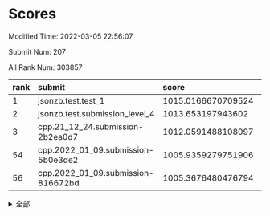 # Scores

Modified Time: 2022-03-05 22:56:07

Submit Num: 207

All Rank Num: 303857

| rank |               submit               |       score        |       sigma        | pk_num |
| :--- | :--------------------------------- | :----------------- | :----------------- | :----- |
| 1    | jsonzb.test.test_1                 | 1015.0166670709524 | 0.8813536303048988 | 5870   |
| 2    | jsonzb.test.submission_level_4     | 1013.653197943602  | 0.8157773693171447 | 5874   |
| 3    | cpp.21_12_24.submission-2b2ea0d7   | 1012.0591488108097 | 0.7833119284242107 | 5868   |
| 54   | cpp.2022_01_09.submission-5b0e3de2 | 1005.9359279751906 | 0.7225968350443659 | 5876   |
| 56   | cpp.2022_01_09.submission-816672bd | 1005.3676480476794 | 0.7166950368004935 | 5869   |


<details>
<summary>全部</summary>

| rank |                 submit                 |       score        |       sigma        | pk_num |
| :--- | :------------------------------------- | :----------------- | :----------------- | :----- |
| 1    | jsonzb.test.test_1                     | 1015.0166670709524 | 0.8813536303048988 | 5870   |
| 2    | jsonzb.test.submission_level_4         | 1013.653197943602  | 0.8157773693171447 | 5874   |
| 3    | cpp.21_12_24.submission-2b2ea0d7       | 1012.0591488108097 | 0.7833119284242107 | 5868   |
| 4    | gobigger.level_3.submission_level_3_26 | 1011.7727201960022 | 0.7909769482883648 | 5874   |
| 5    | gobigger.level_3.submission_level_3_47 | 1011.6726214425172 | 0.766211527989593  | 5871   |
| 6    | gobigger.level_3.submission_level_3_29 | 1011.2849938488389 | 0.7618714991743258 | 5873   |
| 7    | gobigger.level_3.submission_level_3_42 | 1010.973435858993  | 0.7703262133006579 | 5874   |
| 8    | gobigger.level_3.submission_level_3_34 | 1010.6610785324467 | 0.7515300223940714 | 5873   |
| 9    | gobigger.level_3.submission_level_3_38 | 1010.6075114978587 | 0.7715709725271142 | 5869   |
| 10   | gobigger.level_3.submission_level_3_13 | 1010.5806906782358 | 0.7426554751219855 | 5867   |
| 11   | gobigger.level_3.submission_level_3_19 | 1010.5665346558874 | 0.7935430069620518 | 5871   |
| 12   | gobigger.level_3.submission_level_3_1  | 1010.5262220816926 | 0.7538274897832429 | 5871   |
| 13   | gobigger.level_3.submission_level_3_10 | 1010.4530834243129 | 0.7468817764426642 | 5868   |
| 14   | gobigger.level_3.submission_level_3_30 | 1010.39981666136   | 0.7539807257073997 | 5873   |
| 15   | gobigger.level_3.submission_level_3_18 | 1010.3697505370188 | 0.7531753184593712 | 5873   |
| 16   | gobigger.level_3.submission_level_3_20 | 1010.2672894508928 | 0.7773334972107533 | 5874   |
| 17   | gobigger.level_3.submission_level_3_0  | 1010.2536311873288 | 0.7532069173846927 | 5872   |
| 18   | gobigger.level_3.submission_level_3_23 | 1010.1969332961775 | 0.7583941733566631 | 5871   |
| 19   | gobigger.level_3.submission_level_3_11 | 1010.1853043236891 | 0.7532656990849759 | 5873   |
| 20   | gobigger.level_3.submission_level_3_44 | 1010.1791562618262 | 0.7619335207003654 | 5868   |
| 21   | gobigger.level_3.submission_level_3_40 | 1010.1730288208405 | 0.7250532152372197 | 5872   |
| 22   | gobigger.level_3.submission_level_3_2  | 1010.1407008540683 | 0.7765706508495305 | 5869   |
| 23   | gobigger.level_3.submission_level_3_32 | 1010.033093700767  | 0.7507868054377701 | 5877   |
| 24   | gobigger.level_3.submission_level_3_46 | 1010.0110365154835 | 0.7836121255882826 | 5871   |
| 25   | gobigger.level_3.submission_level_3_9  | 1009.957470905091  | 0.7627947023459175 | 5874   |
| 26   | gobigger.level_3.submission_level_3_5  | 1009.9392113961427 | 0.7508341134245701 | 5875   |
| 27   | gobigger.level_3.submission_level_3_49 | 1009.8979001806348 | 0.7728315234392599 | 5869   |
| 28   | gobigger.level_3.submission_level_3_33 | 1009.8831246250129 | 0.78806887151019   | 5873   |
| 29   | gobigger.level_3.submission_level_3_28 | 1009.817377187538  | 0.7382665120249011 | 5872   |
| 30   | gobigger.level_3.submission_level_3_37 | 1009.8105188584302 | 0.7880970394006748 | 5870   |
| 31   | gobigger.level_3.submission_level_3_41 | 1009.7224763819395 | 0.7522401661493808 | 5867   |
| 32   | gobigger.level_3.submission_level_3_45 | 1009.6786867488734 | 0.749725446559435  | 5869   |
| 33   | gobigger.level_3.submission_level_3_17 | 1009.6687010734074 | 0.7694566770354012 | 5869   |
| 34   | gobigger.level_3.submission_level_3_27 | 1009.6663326703547 | 0.7484665920064075 | 5872   |
| 35   | gobigger.level_3.submission_level_3_24 | 1009.6491439235391 | 0.7748433231843548 | 5871   |
| 36   | gobigger.level_3.submission_level_3_39 | 1009.5887030387997 | 0.7446231383327777 | 5867   |
| 37   | gobigger.level_3.submission_level_3_48 | 1009.5870255622222 | 0.7700188440388546 | 5869   |
| 38   | gobigger.level_3.submission_level_3_6  | 1009.5396864588075 | 0.7454432522163156 | 5867   |
| 39   | gobigger.level_3.submission_level_3_25 | 1009.5156222106726 | 0.7487388773856973 | 5871   |
| 40   | gobigger.level_3.submission_level_3_3  | 1009.4059463498679 | 0.7703359228924658 | 5868   |
| 41   | gobigger.level_3.submission_level_3_22 | 1009.3574230442914 | 0.7600103509404894 | 5866   |
| 42   | gobigger.level_3.submission_level_3_43 | 1009.3568078789768 | 0.746488989064232  | 5867   |
| 43   | gobigger.level_3.submission_level_3_7  | 1009.2544362216842 | 0.7424054701631427 | 5867   |
| 44   | gobigger.level_3.submission_level_3_15 | 1009.1012247704937 | 0.7574879311197286 | 5869   |
| 45   | gobigger.level_3.submission_level_3_12 | 1009.0421083389009 | 0.7603097337588887 | 5869   |
| 46   | gobigger.level_3.submission_level_3_4  | 1009.0106544553124 | 0.7568244873896303 | 5875   |
| 47   | gobigger.level_3.submission_level_3_21 | 1008.7810086167752 | 0.7494364183656739 | 5877   |
| 48   | gobigger.level_3.submission_level_3_36 | 1008.7017879255294 | 0.759069027471203  | 5868   |
| 49   | gobigger.level_3.submission_level_3_14 | 1008.6786922789126 | 0.756264918266123  | 5870   |
| 50   | gobigger.level_3.submission_level_3_16 | 1008.4892778610832 | 0.7289203696262536 | 5871   |
| 51   | gobigger.level_3.submission_level_3_31 | 1008.4534933844337 | 0.748163323609437  | 5877   |
| 52   | gobigger.level_3.submission_level_3_8  | 1008.3848623877055 | 0.7351863983307985 | 5874   |
| 53   | gobigger.level_3.submission_level_3_35 | 1008.247791681757  | 0.7395648257524051 | 5873   |
| 54   | cpp.2022_01_09.submission-5b0e3de2     | 1005.9359279751906 | 0.7225968350443659 | 5876   |
| 55   | gobigger.level_1.submission_level_1_3  | 1005.5175064936409 | 0.7246974376180451 | 5875   |
| 56   | cpp.2022_01_09.submission-816672bd     | 1005.3676480476794 | 0.7166950368004935 | 5869   |
| 57   | gobigger.level_1.submission_level_1_41 | 1004.7847997739397 | 0.7025726058462025 | 5877   |
| 58   | gobigger.level_1.submission_level_1_31 | 1004.6560613453329 | 0.7198007197184065 | 5873   |
| 59   | gobigger.level_1.submission_level_1_24 | 1004.2127902840139 | 0.7207642911570353 | 5870   |
| 60   | gobigger.level_1.submission_level_1_36 | 1004.2045727926013 | 0.7167546319440856 | 5873   |
| 61   | gobigger.level_1.submission_level_1_32 | 1003.8318905136014 | 0.720602653580253  | 5871   |
| 62   | gobigger.level_1.submission_level_1_21 | 1003.7938392124795 | 0.7278353175185577 | 5871   |
| 63   | gobigger.level_1.submission_level_1_23 | 1003.7160700587325 | 0.7054408238293916 | 5875   |
| 64   | gobigger.level_1.submission_level_1_35 | 1003.7119676694442 | 0.7073586953591912 | 5875   |
| 65   | gobigger.level_1.submission_level_1_28 | 1003.6978287859531 | 0.7264796348737723 | 5871   |
| 66   | gobigger.level_1.submission_level_1_4  | 1003.620152650443  | 0.7201035107694537 | 5876   |
| 67   | gobigger.level_1.submission_level_1_37 | 1003.6005412984782 | 0.7176572955919386 | 5870   |
| 68   | gobigger.level_1.submission_level_1_5  | 1003.5772349570581 | 0.7310129868568891 | 5875   |
| 69   | gobigger.level_1.submission_level_1_33 | 1003.5749823413979 | 0.7064889113349855 | 5868   |
| 70   | gobigger.level_1.submission_level_1_44 | 1003.5707987989347 | 0.717126933791218  | 5871   |
| 71   | gobigger.level_1.submission_level_1_1  | 1003.5523952687689 | 0.7281534768680918 | 5872   |
| 72   | gobigger.level_1.submission_level_1_49 | 1003.5249135111876 | 0.7151872956973687 | 5871   |
| 73   | gobigger.level_1.submission_level_1_20 | 1003.5187070535029 | 0.7107011150039666 | 5871   |
| 74   | gobigger.level_1.submission_level_1_16 | 1003.518702269644  | 0.7200415859363605 | 5872   |
| 75   | gobigger.level_1.submission_level_1_6  | 1003.5029140140391 | 0.7159972269568642 | 5870   |
| 76   | gobigger.level_1.submission_level_1_38 | 1003.4335911732226 | 0.7289382671339523 | 5870   |
| 77   | gobigger.level_1.submission_level_1_48 | 1003.4110985178589 | 0.7251292196536644 | 5875   |
| 78   | gobigger.level_1.submission_level_1_8  | 1003.3523539893523 | 0.715158675985825  | 5876   |
| 79   | gobigger.level_1.submission_level_1_12 | 1003.3508998560576 | 0.6985003747826384 | 5867   |
| 80   | gobigger.level_1.submission_level_1_39 | 1003.3326675299057 | 0.7127623517733815 | 5870   |
| 81   | gobigger.level_1.submission_level_1_40 | 1003.3292665791714 | 0.7030594023842752 | 5872   |
| 82   | gobigger.level_1.submission_level_1_14 | 1003.3250736064849 | 0.7148264030989442 | 5874   |
| 83   | gobigger.level_1.submission_level_1_25 | 1003.2823248907545 | 0.7125645155413161 | 5871   |
| 84   | gobigger.level_1.submission_level_1_15 | 1003.2806199224958 | 0.7121363507108298 | 5876   |
| 85   | gobigger.level_1.submission_level_1_18 | 1003.1367447493369 | 0.7121558395236115 | 5873   |
| 86   | gobigger.level_1.submission_level_1_19 | 1003.0806286369386 | 0.7135841825940271 | 5873   |
| 87   | gobigger.level_1.submission_level_1_46 | 1003.075562556968  | 0.7198536531237766 | 5865   |
| 88   | gobigger.level_1.submission_level_1_2  | 1003.0608789206412 | 0.7222694388502986 | 5871   |
| 89   | gobigger.level_1.submission_level_1_0  | 1003.0508696241812 | 0.7149771572226667 | 5866   |
| 90   | gobigger.level_1.submission_level_1_42 | 1002.9660840512963 | 0.708191643335465  | 5871   |
| 91   | gobigger.level_1.submission_level_1_26 | 1002.9190028709462 | 0.7086055540448435 | 5871   |
| 92   | gobigger.level_1.submission_level_1_45 | 1002.8592979427273 | 0.7214084035001072 | 5874   |
| 93   | gobigger.level_1.submission_level_1_13 | 1002.8442513363922 | 0.7041754259738897 | 5870   |
| 94   | gobigger.level_1.submission_level_1_22 | 1002.7960136924593 | 0.699495611798758  | 5871   |
| 95   | gobigger.level_1.submission_level_1_34 | 1002.7438898191384 | 0.7151571896663288 | 5870   |
| 96   | gobigger.level_1.submission_level_1_9  | 1002.7236358876631 | 0.699031955821947  | 5878   |
| 97   | gobigger.level_1.submission_level_1_11 | 1002.5464318747738 | 0.7222059233951835 | 5868   |
| 98   | gobigger.level_1.submission_level_1_17 | 1002.4022483590294 | 0.7013766035456543 | 5872   |
| 99   | gobigger.level_1.submission_level_1_47 | 1002.3906231420311 | 0.709256253170462  | 5876   |
| 100  | gobigger.level_1.submission_level_1_7  | 1002.3511436580354 | 0.7089027545467201 | 5872   |
| 101  | gobigger.level_1.submission_level_1_10 | 1002.2387404807265 | 0.7059635594797776 | 5872   |
| 102  | gobigger.level_1.submission_level_1_30 | 1002.2345588882516 | 0.7104572649596483 | 5869   |
| 103  | gobigger.level_1.submission_level_1_43 | 1002.0746968389584 | 0.7066181337226282 | 5873   |
| 104  | gobigger.level_1.submission_level_1_29 | 1001.9379719277017 | 0.7111358605573921 | 5872   |
| 105  | gobigger.level_1.submission_level_1_27 | 1001.7880415516001 | 0.7037039622466988 | 5870   |
| 106  | gobigger.random.submission_random_28   | 997.3984199456537  | 0.6987386919781587 | 5869   |
| 107  | gobigger.random.submission_random_36   | 997.2331580106634  | 0.7039616743633119 | 5871   |
| 108  | gobigger.random.submission_random_14   | 997.1843622046491  | 0.7076962958768797 | 5871   |
| 109  | gobigger.random.submission_random_15   | 997.0650229607933  | 0.710882492734716  | 5872   |
| 110  | gobigger.random.submission_random_2    | 997.0472863680735  | 0.7068696489088926 | 5869   |
| 111  | gobigger.random.submission_random_35   | 996.859416212026   | 0.722407841224244  | 5870   |
| 112  | gobigger.random.submission_random_20   | 996.8279691986105  | 0.7122954903766642 | 5871   |
| 113  | gobigger.random.submission_random_40   | 996.5806024017228  | 0.7004129266111522 | 5871   |
| 114  | gobigger.random.submission_random_1    | 996.510254900609   | 0.7196757150203932 | 5878   |
| 115  | gobigger.random.submission_random_47   | 996.4832345162378  | 0.7107228898575404 | 5869   |
| 116  | gobigger.random.submission_random_38   | 996.359017047153   | 0.7243543471612581 | 5872   |
| 117  | gobigger.random.submission_random_49   | 996.3503267090445  | 0.7159238841370132 | 5872   |
| 118  | gobigger.random.submission_random_10   | 996.3015492378036  | 0.7196946641952989 | 5875   |
| 119  | gobigger.random.submission_random_44   | 996.2964746268201  | 0.7182266803025742 | 5870   |
| 120  | gobigger.random.submission_random_24   | 996.2946578855326  | 0.7101558218194007 | 5867   |
| 121  | gobigger.random.submission_random_29   | 996.2429921337468  | 0.7054502182590574 | 5867   |
| 122  | gobigger.random.submission_random_31   | 996.1984632649722  | 0.7088220354933731 | 5871   |
| 123  | gobigger.random.submission_random_43   | 996.1950005609149  | 0.7135114152149983 | 5872   |
| 124  | gobigger.random.submission_random_12   | 996.1933148703987  | 0.698985522369795  | 5867   |
| 125  | gobigger.random.submission_random_4    | 996.156203799368   | 0.7073453149616055 | 5872   |
| 126  | gobigger.random.submission_random_13   | 996.1410675010756  | 0.7193558965306396 | 5871   |
| 127  | gobigger.random.submission_random_45   | 996.1199438974174  | 0.7122882903597949 | 5874   |
| 128  | gobigger.random.submission_random_11   | 996.1147166641781  | 0.7160759306342127 | 5871   |
| 129  | gobigger.random.submission_random_41   | 996.1026762823732  | 0.711151180784931  | 5871   |
| 130  | gobigger.random.submission_random_32   | 996.0678625319252  | 0.7156242230941219 | 5870   |
| 131  | gobigger.random.submission_random_18   | 996.05595046875    | 0.7247554962917024 | 5866   |
| 132  | gobigger.random.submission_random_25   | 996.0074479825662  | 0.706106197746749  | 5875   |
| 133  | gobigger.random.submission_random_46   | 995.9983094671423  | 0.7213562541368702 | 5873   |
| 134  | gobigger.random.submission_random_34   | 995.9562762544368  | 0.7164323172294819 | 5873   |
| 135  | gobigger.random.submission_random_3    | 995.9511339383844  | 0.7043138287744761 | 5869   |
| 136  | gobigger.random.submission_random_17   | 995.9421820410968  | 0.719337278187424  | 5877   |
| 137  | gobigger.random.submission_random_23   | 995.9264027156254  | 0.702288129054983  | 5874   |
| 138  | gobigger.random.submission_random_42   | 995.8420171402117  | 0.7174746879498688 | 5873   |
| 139  | gobigger.random.submission_random_5    | 995.8335236165725  | 0.7051350718757784 | 5876   |
| 140  | gobigger.random.submission_random_0    | 995.8163634706535  | 0.698494402525809  | 5869   |
| 141  | gobigger.random.submission_random_27   | 995.8016872654107  | 0.7099345819045738 | 5870   |
| 142  | gobigger.random.submission_random_39   | 995.7510233737015  | 0.7213704862387157 | 5876   |
| 143  | gobigger.random.submission_random_6    | 995.6747648448245  | 0.7158549936353186 | 5872   |
| 144  | gobigger.random.submission_random_30   | 995.6680101665706  | 0.7034340711460486 | 5866   |
| 145  | gobigger.random.submission_random_16   | 995.6535039978672  | 0.7110501470755727 | 5871   |
| 146  | gobigger.random.submission_random_48   | 995.5625512894002  | 0.7322057955106557 | 5875   |
| 147  | gobigger.random.submission_random_37   | 995.5200369947785  | 0.7246849674240754 | 5870   |
| 148  | gobigger.random.submission_random_22   | 995.4834518529892  | 0.7076411846400688 | 5875   |
| 149  | gobigger.random.submission_random_21   | 995.4417195234137  | 0.7098160118977824 | 5866   |
| 150  | gobigger.level_2.submission_level_2_48 | 995.2984383293714  | 0.7282053052287685 | 5871   |
| 151  | gobigger.random.submission_random_26   | 995.1895304943763  | 0.7128335475548971 | 5866   |
| 152  | gobigger.random.submission_random_8    | 995.0869584757166  | 0.7255258422458482 | 5869   |
| 153  | gobigger.random.submission_random_9    | 994.9768559184919  | 0.7024475416871414 | 5872   |
| 154  | gobigger.random.submission_random_7    | 994.9499042466051  | 0.7195987961852065 | 5875   |
| 155  | gobigger.random.submission_random_33   | 994.5678186777244  | 0.7126977326976183 | 5875   |
| 156  | gobigger.random.submission_random_19   | 994.3028039875692  | 0.7140492488566871 | 5869   |
| 157  | gobigger.level_2.submission_level_2_25 | 994.161670584363   | 0.731658404227661  | 5875   |
| 158  | gobigger.level_2.submission_level_2_7  | 994.1253194622617  | 0.7400438762616298 | 5869   |
| 159  | gobigger.level_2.submission_level_2_19 | 993.7678335016142  | 0.7358688268729223 | 5874   |
| 160  | gobigger.level_2.submission_level_2_9  | 993.6350567214889  | 0.7333828420516413 | 5873   |
| 161  | gobigger.level_2.submission_level_2_15 | 993.478801239689   | 0.7294245333514031 | 5868   |
| 162  | gobigger.level_2.submission_level_2_44 | 993.224823931445   | 0.7287811412703044 | 5875   |
| 163  | gobigger.level_2.submission_level_2_11 | 993.098769181619   | 0.7416906949343992 | 5869   |
| 164  | gobigger.level_2.submission_level_2_31 | 993.0174273835971  | 0.7465602731317318 | 5874   |
| 165  | gobigger.level_2.submission_level_2_8  | 992.8989786650784  | 0.7428206055520322 | 5877   |
| 166  | gobigger.level_2.submission_level_2_20 | 992.7757164292956  | 0.7483988138360694 | 5874   |
| 167  | gobigger.level_2.submission_level_2_38 | 992.7407145606905  | 0.751046123164393  | 5874   |
| 168  | gobigger.level_2.submission_level_2_24 | 992.5951028958983  | 0.7397867300134178 | 5872   |
| 169  | gobigger.level_2.submission_level_2_49 | 992.577992008219   | 0.7504628122002632 | 5868   |
| 170  | gobigger.level_2.submission_level_2_6  | 992.5219374147038  | 0.7448581336122737 | 5875   |
| 171  | gobigger.level_2.submission_level_2_39 | 992.4537717071051  | 0.7337135352706453 | 5870   |
| 172  | gobigger.level_2.submission_level_2_36 | 992.4492156374124  | 0.7535932200303643 | 5870   |
| 173  | gobigger.level_2.submission_level_2_17 | 992.3648233930467  | 0.7505111984540479 | 5868   |
| 174  | gobigger.level_2.submission_level_2_14 | 992.314414009073   | 0.7348831126387457 | 5871   |
| 175  | gobigger.level_2.submission_level_2_33 | 992.311008902479   | 0.7410070466468164 | 5872   |
| 176  | gobigger.level_2.submission_level_2_30 | 992.2127289690717  | 0.76093388519447   | 5872   |
| 177  | gobigger.level_2.submission_level_2_18 | 992.2116459650231  | 0.742418175279099  | 5872   |
| 178  | gobigger.level_2.submission_level_2_43 | 992.1928320371671  | 0.73453355626225   | 5873   |
| 179  | gobigger.level_2.submission_level_2_0  | 992.1691323868458  | 0.732732537260781  | 5878   |
| 180  | gobigger.level_2.submission_level_2_34 | 992.151871398834   | 0.7472694738275156 | 5873   |
| 181  | gobigger.level_2.submission_level_2_1  | 992.0638621576534  | 0.7529262986851126 | 5872   |
| 182  | gobigger.level_2.submission_level_2_37 | 992.0388775777132  | 0.738022230947297  | 5875   |
| 183  | gobigger.level_2.submission_level_2_40 | 991.9646529235405  | 0.7463883567105388 | 5873   |
| 184  | gobigger.level_2.submission_level_2_28 | 991.9415102821852  | 0.738604328371932  | 5870   |
| 185  | gobigger.level_2.submission_level_2_12 | 991.9132439164961  | 0.756606843285029  | 5876   |
| 186  | gobigger.level_2.submission_level_2_4  | 991.8715649299363  | 0.7470688950913498 | 5876   |
| 187  | gobigger.level_2.submission_level_2_32 | 991.8678037551276  | 0.764916385871032  | 5875   |
| 188  | gobigger.level_2.submission_level_2_10 | 991.823020346366   | 0.7454299635502772 | 5870   |
| 189  | gobigger.level_2.submission_level_2_41 | 991.7635263897424  | 0.7271568728763095 | 5871   |
| 190  | gobigger.level_2.submission_level_2_46 | 991.6687757035806  | 0.7384930868330545 | 5870   |
| 191  | gobigger.level_2.submission_level_2_29 | 991.6652203469754  | 0.7505305237626543 | 5876   |
| 192  | gobigger.level_2.submission_level_2_22 | 991.5798360506449  | 0.7585575765832391 | 5875   |
| 193  | gobigger.level_2.submission_level_2_45 | 991.3130377887281  | 0.7483214227631885 | 5873   |
| 194  | gobigger.level_2.submission_level_2_23 | 991.2911942205922  | 0.7426070296057717 | 5875   |
| 195  | gobigger.level_2.submission_level_2_26 | 991.2737416715041  | 0.7499370136520079 | 5863   |
| 196  | gobigger.level_2.submission_level_2_35 | 991.2506501808642  | 0.7392346851853271 | 5874   |
| 197  | gobigger.level_2.submission_level_2_27 | 991.1637670060926  | 0.741248896567538  | 5875   |
| 198  | gobigger.level_2.submission_level_2_42 | 991.131354475163   | 0.7486381628809475 | 5873   |
| 199  | gobigger.level_2.submission_level_2_47 | 990.8783774288564  | 0.7448319838780348 | 5873   |
| 200  | gobigger.level_2.submission_level_2_5  | 990.8284189329311  | 0.7551237479891179 | 5869   |
| 201  | gobigger.level_2.submission_level_2_16 | 990.7870730097097  | 0.7472281790863834 | 5871   |
| 202  | gobigger.level_2.submission_level_2_21 | 990.7623239603827  | 0.7628541093148102 | 5873   |
| 203  | gobigger.level_2.submission_level_2_13 | 990.627192835358   | 0.7486473393553095 | 5872   |
| 204  | gobigger.level_2.submission_level_2_2  | 990.4882762613324  | 0.7494086071061221 | 5871   |
| 205  | gobigger.level_2.submission_level_2_3  | 989.5259801601555  | 0.7715790718906288 | 5872   |
| 206  | gobigger.none.submission_none_1        | 977.1769996186023  | 1.3866275024122634 | 5876   |
| 207  | gobigger.none.submission_none_0        | 976.9445438834326  | 1.3090669579937924 | 5868   |

</details>